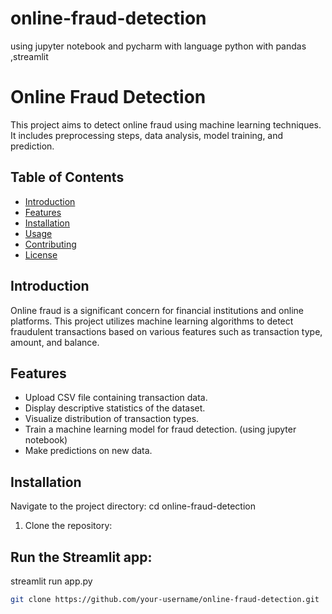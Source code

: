 # online-fraud-detection
using jupyter notebook and pycharm with language python with pandas ,streamlit 

# Online Fraud Detection

This project aims to detect online fraud using machine learning techniques. It includes preprocessing steps, data analysis, model training, and prediction.

## Table of Contents

- [Introduction](#introduction)
- [Features](#features)
- [Installation](#installation)
- [Usage](#usage)
- [Contributing](#contributing)
- [License](#license)

## Introduction

Online fraud is a significant concern for financial institutions and online platforms. This project utilizes machine learning algorithms to detect fraudulent transactions based on various features such as transaction type, amount, and balance.

## Features

- Upload CSV file containing transaction data.
- Display descriptive statistics of the dataset.
- Visualize distribution of transaction types.
- Train a machine learning model for fraud detection.
  (using jupyter notebook)
- Make predictions on new data.

## Installation
Navigate to the project directory:
cd online-fraud-detection
1. Clone the repository:

   
## Run the Streamlit app:
streamlit run app.py

   ```bash
   git clone https://github.com/your-username/online-fraud-detection.git
